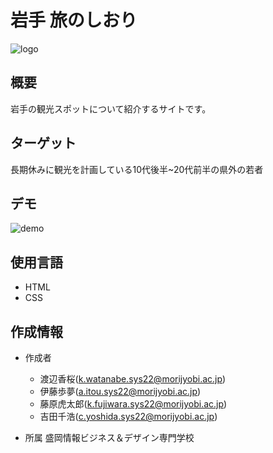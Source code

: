  # **岩手 旅のしおり**
![logo](https://user-images.githubusercontent.com/113155972/212226576-0c95e958-4ffa-4a49-a090-79046d363736.png)

## 概要
岩手の観光スポットについて紹介するサイトです。

## ターゲット
長期休みに観光を計画している10代後半~20代前半の県外の若者
 
## デモ

![demo](https://user-images.githubusercontent.com/113155972/211958598-37a88f68-9769-4d05-aedf-6a1b0d919772.gif)

## 使用言語
- HTML
- CSS

## 作成情報
* 作成者
    - 渡辺香桜(k.watanabe.sys22@morijyobi.ac.jp)
    - 伊藤歩夢(a.itou.sys22@morijyobi.ac.jp)
    - 藤原虎太郎(k.fujiwara.sys22@morijyobi.ac.jp)
    - 吉田千浩(c.yoshida.sys22@morijyobi.ac.jp)

* 所属
    盛岡情報ビジネス＆デザイン専門学校
 















